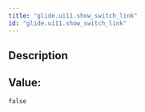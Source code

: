 ```yaml
---
title: "glide.ui11.show_switch_link"
id: "glide.ui11.show_switch_link"
---
```

## Description



## Value: 
```
false
```